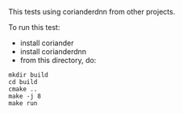 This tests using corianderdnn from other projects.

To run this test:
- install coriander
- install corianderdnn
- from this directory, do:
```
mkdir build
cd build
cmake ..
make -j 8
make run
```
